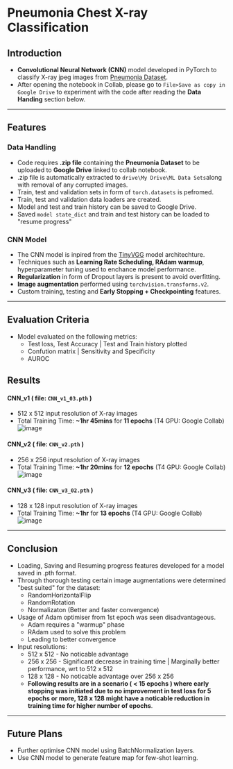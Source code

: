 # Pneumonia Chest X-ray Classification

## Introduction
* **Convolutional Neural Network (CNN)** model developed in PyTorch to classify X-ray jpeg images from [Pneumonia Dataset](https://www.kaggle.com/datasets/paultimothymooney/chest-xray-pneumonia).
* After opening the notebook in Collab, please go to `File>Save as copy in Google Drive` to experiment with the code after reading the **Data Handing** section below.

---

## Features
### Data Handling 
* Code requires **.zip file** containing the **Pneumonia Dataset** to be uploaded to **Google Drive** linked to collab notebook.
* .zip file is automatically extracted to `drive\My Drive\ML Data Sets`along with removal of any corrupted images.
* Train, test and validation sets in form of `torch.datasets` is pefromed.
* Train, test and validation data loaders are created.
* Model and test and train history can be saved to Google Drive.
* Saved `model state_dict` and train and test history can be loaded to "resume progress"

### CNN Model
* The CNN model is inpired from the [TinyVGG]("https://poloclub.github.io/cnn-explainer/") model architechture.
* Techniques such as **Learning Rate Scheduling, RAdam warmup**, hyperparameter tuning used to enchance model performance.
* **Regularization** in form of Dropout layers is present to avoid overfitting.
* **Image augmentation** performed using `torchvision.transforms.v2`.
* Custom training, testing and **Early Stopping + Checkpointing** features.

---

## Evaluation Criteria
* Model evaluated on the following metrics:
  * Test loss, Test Accuracy | Test and Train history plotted
  * Confution matrix | Sensitivity and Specificity
  * AUROC

## Results
#### CNN_v1 ( file: `CNN_v1_03.pth` )
* 512 x 512 input resolution of X-ray images
* Total Training Time: **~1hr 45mins** for **11 epochs** (T4 GPU: Google Collab)
  ![image](https://github.com/nirvan840/Pneumonia-Chest-X-ray-Classification/assets/56934010/6b11bec0-262e-43d3-b276-50ff5861fe70)

#### CNN_v2 ( file: `CNN_v2.pth` )
* 256 x 256 input resolution of X-ray images
* Total Training Time: **~1hr 20mins** for **12 epochs** (T4 GPU: Google Collab)
  ![image](https://github.com/nirvan840/Pneumonia-Chest-X-ray-Classification/assets/56934010/05d51093-92fe-49b4-97c2-af49a2f27c9e)

#### CNN_v3 ( file: `CNN_v3_02.pth` )
* 128 x 128 input resolution of X-ray images
* Total Training Time: **~1hr** for **13 epochs** (T4 GPU: Google Collab)
  ![image](https://github.com/nirvan840/Pneumonia-Chest-X-ray-Classification/assets/56934010/e5ff1b7f-0715-4d75-bfba-e84fb06c3003)

---

## Conclusion
* Loading, Saving and Resuming progress features developed for a model saved in .pth format.
* Through thorough testing certain image augmentations were determined "best suited" for the dataset:
  * RandomHorizontalFlip
  * RandomRotation
  * Normalizaton (Better and faster convergence)
* Usage of Adam optimiser from 1st epoch was seen disadvantageous.
  * Adam requires a "warmup" phase
  * RAdam used to solve this problem
  * Leading to better convergence
* Input resolutions:
  * 512 x 512 - No noticable advantage
  * 256 x 256 - Significant decrease in training time | Marginally better performance, wrt to 512 x 512
  * 128 x 128 - No noticable advantage over 256 x 256
  * **Following results are in a scenario ( < 15 epochs ) where early stopping was initiated due to no improvement in test loss for 5 epochs or more, 128 x 128 might have a noticable reduction in training time for higher number of epochs**.

---

## Future Plans
* Further optimise CNN model using BatchNormalization layers.
* Use CNN model to generate feature map for few-shot learning. 

